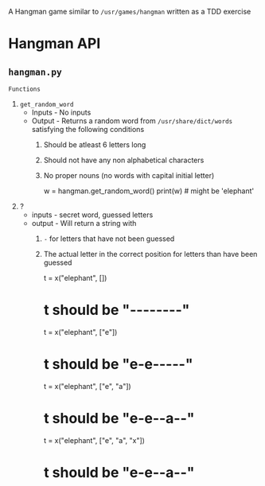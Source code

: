 A Hangman game similar to `/usr/games/hangman` written as a TDD exercise


# Hangman API
## `hangman.py`
    Functions

1. `get_random_word` 
   - Inputs - No inputs
   - Output - Returns a random word from `/usr/share/dict/words` satisfying the following conditions
       1. Should be atleast 6 letters long
       2. Should not have any non alphabetical characters
       3. No proper nouns (no words with capital initial letter)

            w = hangman.get_random_word()
            print(w) # might be 'elephant'
1. ?
   - inputs - secret word, guessed letters
   - output - Will return a string with
       1. `-` for letters that have not been guessed
       2. The actual letter in the correct position for letters than have been guessed
        
            t = x("elephant", [])
            # t should be "--------"
            t = x("elephant", ["e"])
            # t should be "e-e-----"
            t = x("elephant", ["e", "a"])
            # t should be "e-e--a--"
            t = x("elephant", ["e", "a", "x"])
            # t should be "e-e--a--"


